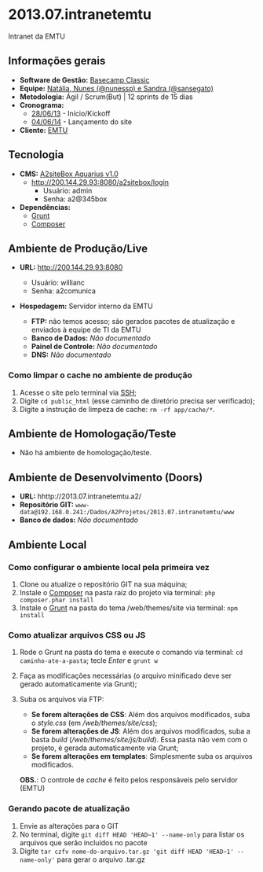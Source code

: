 # 2013.07.intranetemtu
Intranet da EMTU

## Informações gerais

* **Software de Gestão:** [Basecamp Classic](https://a2comunicacao.basecamphq.com/projects/11255614-2013-07-intranet_emtu/logg)
* **Equipe:** [Natália, Nunes (@nunessp) e Sandra (@sansegato)](https://a2comunicacao.basecamphq.com/projects/11255614-2013-07-intranet_emtu/todo_items/167034631/comments)
* **Metodologia:** Ágil / Scrum(But) | 12 sprints de 15 dias
* **Cronograma:**
	* [28/06/13](https://a2comunicacao.basecamphq.com/projects/11255614-2013-07-intranet_emtu/todo_items/167034631/comments) - Início/Kickoff
	* [04/06/14](https://a2comunicacao.basecamphq.com/milestones/39584552/comments) - Lançamento do site
* **Cliente:** [EMTU](http://www.emtu.sp.gov.br/)

## Tecnologia

* **CMS:** [A2siteBox Aquarius v1.0](/projeto-web/setup/a2sitebox.md)
	* http://200.144.29.93:8080/a2sitebox/login
		* Usuário: admin
		* Senha: a2@345box
* **Dependências:**
	* [Grunt](/projeto-web/setup/grunt.md)
	* [Composer](/projeto-web/setup/composer.md)

## Ambiente de Produção/Live

* **URL:** http://200.144.29.93:8080	
	* Usuário: willianc
	* Senha: a2comunica
	
* **Hospedagem:** Servidor interno da EMTU
	* **FTP:** não temos acesso; são gerados pacotes de atualização e enviados à equipe de TI da EMTU
	* **Banco de Dados:** _Não documentado_
	* **Painel de Controle:** _Não documentado_
	* **DNS:** _Não documentado_

### Como limpar o cache no ambiente de produção

1. Acesse o site pelo terminal via [SSH](#ssh);
2. Digite `cd public_html` (esse caminho de diretório precisa ser verificado);
3. Digite a instrução de limpeza de cache: `rm -rf app/cache/*`.

## Ambiente de Homologação/Teste
* Não há ambiente de homologação/teste.

## Ambiente de Desenvolvimento (Doors)
* **URL:** hhttp://2013.07.intranetemtu.a2/
* **Repositório GIT:** `www-data@192.168.0.241:/Dados/A2Projetos/2013.07.intranetemtu/www`
* **Banco de dados:** _Não documentado_

## Ambiente Local

### Como configurar o ambiente local pela primeira vez

1. Clone ou atualize o repositório GIT na sua máquina;
2. Instale o [Composer](/projeto-web/setup/composer.md) na pasta raiz do projeto via terminal: `php composer.phar install`
3. Instale o [Grunt](/projeto-web/setup/grunt.md) na pasta do tema /web/themes/site via terminal: `npm install`


### Como atualizar arquivos CSS ou JS
1. Rode o Grunt na pasta do tema e execute o comando via terminal: `cd caminho-ate-a-pasta`; tecle _Enter_ e `grunt w`
2. Faça as modificações necessárias (o arquivo minificado deve ser gerado automaticamente via Grunt);
3. Suba os arquivos via FTP:
	* **Se forem alterações de CSS**: Além dos arquivos modificados, suba o _style.css_ (em _/web/themes/site/css_);
	* **Se forem alterações de JS**: Além dos arquivos modificados, suba a basta _build_ (_/web/themes/site/js/build_). Essa pasta não vem com o projeto, é gerada automaticamente via Grunt;
	* **Se forem alterações em templates**: Simplesmente suba os arquivos modificados.
	
	**OBS.**: O controle de _cache_ é feito pelos responsáveis pelo servidor (EMTU)

### Gerando pacote de atualização

1. Envie as alterações para o GIT
2. No terminal, digite `git diff HEAD 'HEAD~1' --name-only`  para listar os arquivos que serão incluídos no pacote
3. Digite ``tar czfv nome-do-arquivo.tar.gz 'git diff HEAD 'HEAD~1' --name-only'``  para gerar o arquivo .tar.gz
